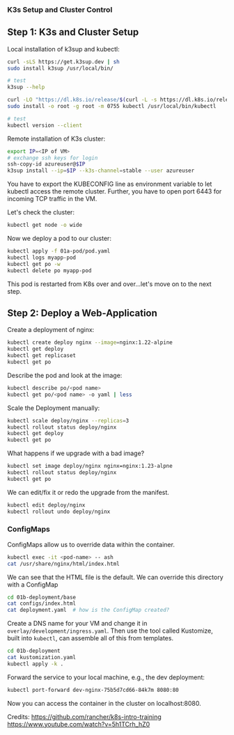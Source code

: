 ### K3s Setup and Cluster Control

## Step 1: K3s and Cluster Setup

Local installation of k3sup and kubectl:
```bash
curl -sLS https://get.k3sup.dev | sh
sudo install k3sup /usr/local/bin/

# test
k3sup --help

curl -LO "https://dl.k8s.io/release/$(curl -L -s https://dl.k8s.io/release/stable.txt)/bin/linux/amd64/kubectl"
sudo install -o root -g root -m 0755 kubectl /usr/local/bin/kubectl

# test
kubectl version --client
```


Remote installation of K3s cluster:
```bash
export IP=<IP of VM>
# exchange ssh keys for login
ssh-copy-id azureuser@$IP
k3sup install --ip=$IP --k3s-channel=stable --user azureuser
```

You have to export the KUBECONFIG line as environment variable to let kubectl access the remote cluster. Further, you have to open port 6443 for incoming TCP traffic in the VM.

Let's check the cluster:
```bash
kubectl get node -o wide
```

Now we deploy a pod to our cluster:
```bash
kubectl apply -f 01a-pod/pod.yaml
kubectl logs myapp-pod
kubectl get po -w
kubectl delete po myapp-pod
```

This pod is restarted from K8s over and over...let's move on to the next step.

## Step 2: Deploy a Web-Application

Create a deployment of nginx:

``` bash
kubectl create deploy nginx --image=nginx:1.22-alpine
kubectl get deploy
kubectl get replicaset
kubectl get po
```

Describe the pod and look at the image:

``` bash
kubectl describe po/<pod name>
kubectl get po/<pod name> -o yaml | less
```

Scale the Deployment manually:

``` bash
kubectl scale deploy/nginx --replicas=3
kubectl rollout status deploy/nginx
kubectl get deploy
kubectl get po
```

What happens if we upgrade with a bad image?

``` bash
kubectl set image deploy/nginx nginx=nginx:1.23-alpne
kubectl rollout status deploy/nginx
kubectl get po
```

We can edit/fix it or redo the upgrade from the manifest.

``` bash
kubectl edit deploy/nginx
kubectl rollout undo deploy/nginx
```

### ConfigMaps

ConfigMaps allow us to override data within the container.

``` bash
kubectl exec -it <pod-name> -- ash
cat /usr/share/nginx/html/index.html
```

We can see that the HTML file is the default. We can override this directory with a ConfigMap

``` bash
cd 01b-deployment/base
cat configs/index.html
cat deployment.yaml  # how is the ConfigMap created?
```

Create a DNS name for your VM and change it in `overlay/development/ingress.yaml`. Then use the tool called Kustomize, built into `kubectl`, can assemble all of this from templates.

``` bash
cd 01b-deployment
cat kustomization.yaml
kubectl apply -k .
```

Forward the service to your local machine, e.g., the dev deployment:

```bash
kubectl port-forward dev-nginx-75b5d7cd66-84k7m 8080:80
```
Now you can access the container in the cluster on localhost:8080.


Credits:
https://github.com/rancher/k8s-intro-training
https://www.youtube.com/watch?v=5h1TCrh_hZ0

